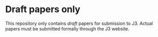 # Draft papers only

This repository only contains _draft_ papers for submission to J3.
Actual papers must be submitted formally through the J3 website.


